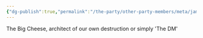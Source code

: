 ```yaml
---
{"dg-publish":true,"permalink":"/the-party/other-party-members/meta/james-absolom/","noteIcon":""}
---
```


The Big Cheese, architect of our own destruction or simply 'The DM'